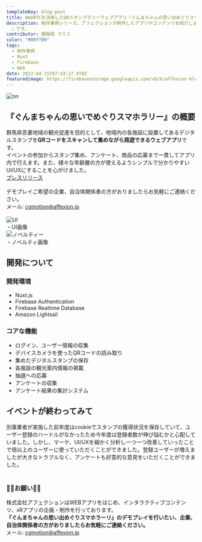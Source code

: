 ```yaml
---
templateKey: blog-post
title: WebRTCを活用したQRスタンプラリーウェブアプリ『ぐんまちゃんの思い出めぐりスマホラリー』 | 制作事例シリーズ
description: 制作事例シリーズ。アフェクションが制作したアプリやコンテンツを紹介します。今回は群馬県吾妻地域で実施したデジタルスタンプラリー企画『ぐんまちゃんの思い出めぐりスマホラリー
  』です。
contributor: 開発部 マミミ
color: "#00ff00"
tags:
  - 制作事例
  - Nuxt
  - Firebase
  - Web
date: 2022-04-15T07:43:27.978Z
featuredimage: https://firebasestorage.googleapis.com/v0/b/affexion-blog-image.appspot.com/o/digitalrally%2FFrame%2020.png?alt=media&token=0dd8672e-8ddb-4055-9fba-cb2fdc48d24d
---
```

![nn](https://firebasestorage.googleapis.com/v0/b/affexion-blog-image.appspot.com/o/digitalrally%2Fd63554-4-5b179ba66e076fbc6ab2-0.png?alt=media&token=6661f339-c460-4882-af1b-b2fded4949e5 "スマホラリー")

## 『ぐんまちゃんの思いでめぐりスマホラリー』の概要<br>
群馬県吾妻地域の観光促進を目的として、地域内の各施設に設置してあるデジタルスタンプを**QRコードをスキャンして集めながら周遊できるウェブアプリ**です。<br>イベントの参加からスタンプ集め、アンケート、商品の応募まで一貫してアプリ内で行えます。また、様々な年齢層の方が使えるようシンプルで分かりやすいUI/UXにすることを心がけました。<br>[プレスリリース](https://prtimes.jp/main/html/rd/p/000000004.000063554.html)<br><br>デモプレイご希望の企業、自治体関係者の方がおりましたらお気軽にご連絡ください。<br>メール: cgmotion@affexion.jp<br><br>
![UI](https://firebasestorage.googleapis.com/v0/b/affexion-blog-image.appspot.com/o/digitalrally%2FFrame%2020.png?alt=media&token=0dd8672e-8ddb-4055-9fba-cb2fdc48d24d "ラリー")<br>・UI画像<br>
![ノベルティー](https://firebasestorage.googleapis.com/v0/b/affexion-blog-image.appspot.com/o/digitalrally%2FFrame%208.png?alt=media&token=4a2ab1eb-41c5-4761-8668-e90be081a3d1 "ラリー")<br>・ノベルティ画像<br> 
## 開発について<br>
### 開発環境<br>
- Nuxt.js
- Firebase Authentication
- Firebase Realtime Database
- Amazon Lightsail<br>
### コアな機能<br>
- ログイン、ユーザー情報の収集
- デバイスカメラを使ったQRコードの読み取り
- 集めたデジタルスタンプの保存
- 各施設の観光案内情報の掲載
- 抽選への応募
- アンケートの収集
- アンケート結果の集計システム<br>
## イベントが終わってみて<br>
別事業者が実施した前年度はcookieでスタンプの獲得状況を保存していて、ユーザー登録のハードルがなかったため今年度は登録者数が伸び悩むかと心配していました。しかし、マーケ、UI/UXを細かく分析し一つ一つ改善していったことで倍以上のユーザーに使っていただくことができました。登録ユーザーが増えましたが大きなトラブルなく、アンケートも好意的な意見をいただくことができました。<br><br>
### 👾👾お願い👾👾<br>
株式会社アフェクションはWEBアプリをはじめ、インタラクティブコンテンツ、xRアプリの企画・制作を行っております。<br>**『ぐんまちゃんの思い出めぐりスマホラーリ』のデモプレイを行いたい、企業、自治体関係者の方がおりましたらお気軽にご連絡ください。**<br>メール: cgmotion@affexion.jp

